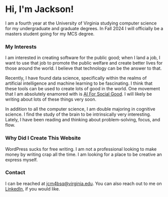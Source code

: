 # Hi, I'm Jackson!

I am a fourth year at the University of Virginia studying computer science for my undergraduate and graduate degrees. In Fall 2024 I will officially be a masters student going for my MCS degree. 

### My Interests 
I am interested in creating software for the public good; when I land a job, I want to use that job to promote the public welfare and create better lives for those around the world. I believe that technology can be the answer to that. 

Recently, I have found data science, specifically within the realms of artificial intelligence and machine learning to be fascinating. I think that these tools can be used to create lots of good in the world. One movement that I am absolutely enamored with is [AI For Social Good](https://ai4sibook.org/). I will likely be writing about lots of these things very soon. 

In addition to all the computer science, I am double majoring in cognitive science. I find the study of the brain to be intrinsically very interesting. Lately, I have been reading and thinking about problem-solving, focus, and flow. 

### Why Did I Create This Website

WordPress sucks for free writing. I am not a professional looking to make money by writing crap all the time. I am looking for a place to be creative an express myself. 

### Contact

I can be reached at [jcm4bsq@virginia.edu](jcm4bsq@virginia.edu). You can also reach out to me on [LinkedIn](https://www.linkedin.com/in/jackson-miskill-291578213/), if you would like. 